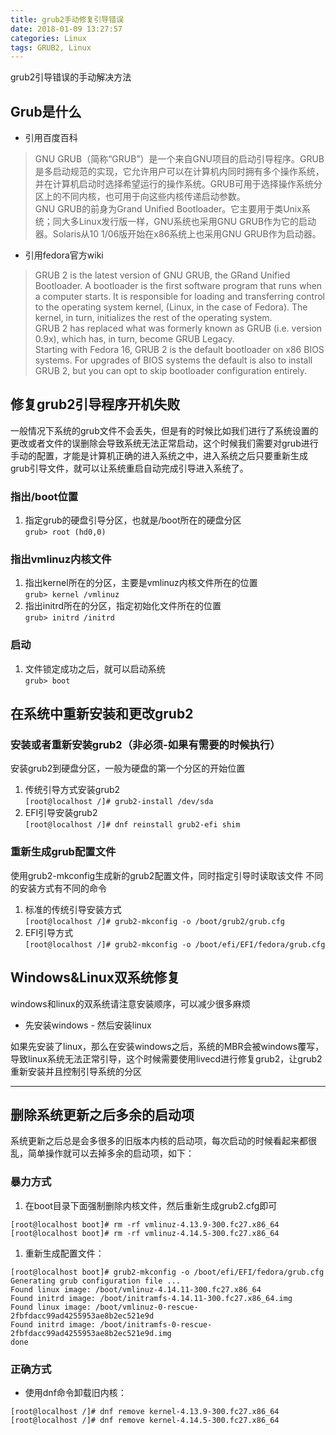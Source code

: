 ```yaml
---
title: grub2手动修复引导错误
date: 2018-01-09 13:27:57
categories: Linux
tags: GRUB2, Linux
---
```


grub2引导错误的手动解决方法

## Grub是什么
- 引用百度百科    
> GNU GRUB（简称“GRUB”）是一个来自GNU项目的启动引导程序。GRUB是多启动规范的实现，它允许用户可以在计算机内同时拥有多个操作系统，并在计算机启动时选择希望运行的操作系统。GRUB可用于选择操作系统分区上的不同内核，也可用于向这些内核传递启动参数。  
GNU GRUB的前身为Grand Unified Bootloader。它主要用于类Unix系统；同大多Linux发行版一样，GNU系统也采用GNU GRUB作为它的启动器。Solaris从10 1/06版开始在x86系统上也采用GNU GRUB作为启动器。  

- 引用fedora官方wiki  
> GRUB 2 is the latest version of GNU GRUB, the GRand Unified Bootloader. A bootloader is the first software program that runs when a computer starts. It is responsible for loading and transferring control to the operating system kernel, (Linux, in the case of Fedora). The kernel, in turn, initializes the rest of the operating system.    
GRUB 2 has replaced what was formerly known as GRUB (i.e. version 0.9x), which has, in turn, become GRUB Legacy.  
Starting with Fedora 16, GRUB 2 is the default bootloader on x86 BIOS systems. For upgrades of BIOS systems the default is also to install GRUB 2, but you can opt to skip bootloader configuration entirely.   

## 修复grub2引导程序开机失败
一般情况下系统的grub文件不会丢失，但是有的时候比如我们进行了系统设置的更改或者文件的误删除会导致系统无法正常启动，这个时候我们需要对grub进行手动的配置，才能是计算机正确的进入系统之中，进入系统之后只要重新生成grub引导文件，就可以让系统重启自动完成引导进入系统了。  

### 指出/boot位置
1. 指定grub的硬盘引导分区，也就是/boot所在的硬盘分区  
`grub> root (hd0,0)`  

### 指出vmlinuz内核文件
1. 指出kernel所在的分区，主要是vmlinuz内核文件所在的位置  
`grub> kernel /vmlinuz`
1. 指出initrd所在的分区，指定初始化文件所在的位置  
`grub> initrd /initrd`  

### 启动
1. 文件锁定成功之后，就可以启动系统  
`grub> boot`  

## 在系统中重新安装和更改grub2

### 安装或者重新安装grub2（非必须-如果有需要的时候执行）
安装grub2到硬盘分区，一般为硬盘的第一个分区的开始位置  
1. 传统引导方式安装grub2  
`[root@localhost /]# grub2-install /dev/sda`  
1. EFI引导安装grub2    
`[root@localhost /]# dnf reinstall grub2-efi shim`  

### 重新生成grub配置文件
使用grub2-mkconfig生成新的grub2配置文件，同时指定引导时读取该文件
不同的安装方式有不同的命令  
1. 标准的传统引导安装方式    
`[root@localhost /]# grub2-mkconfig -o /boot/grub2/grub.cfg`
1. EFI引导方式  
`[root@localhost /]# grub2-mkconfig -o /boot/efi/EFI/fedora/grub.cfg`  

## Windows&Linux双系统修复
windows和linux的双系统请注意安装顺序，可以减少很多麻烦  
- 先安装windows - 然后安装linux  

如果先安装了linux，那么在安装windows之后，系统的MBR会被windows覆写，导致linux系统无法正常引导，这个时候需要使用livecd进行修复grub2，让grub2重新安装并且控制引导系统的分区  

---
## 删除系统更新之后多余的启动项
系统更新之后总是会多很多的旧版本内核的启动项，每次启动的时候看起来都很乱，简单操作就可以去掉多余的启动项，如下：  
### 暴力方式
1. 在boot目录下面强制删除内核文件，然后重新生成grub2.cfg即可  
```
[root@localhost boot]# rm -rf vmlinuz-4.13.9-300.fc27.x86_64   
[root@localhost boot]# rm -rf vmlinuz-4.14.5-300.fc27.x86_64  
```

1. 重新生成配置文件：  
```
[root@localhost boot]# grub2-mkconfig -o /boot/efi/EFI/fedora/grub.cfg
Generating grub configuration file ...
Found linux image: /boot/vmlinuz-4.14.11-300.fc27.x86_64
Found initrd image: /boot/initramfs-4.14.11-300.fc27.x86_64.img
Found linux image: /boot/vmlinuz-0-rescue-2fbfdacc99ad4255953ae8b2ec521e9d
Found initrd image: /boot/initramfs-0-rescue-2fbfdacc99ad4255953ae8b2ec521e9d.img
done
```
### 正确方式
- 使用dnf命令卸载旧内核：  
```
[root@localhost /]# dnf remove kernel-4.13.9-300.fc27.x86_64  
[root@localhost /]# dnf remove kernel-4.14.5-300.fc27.x86_64  
```
